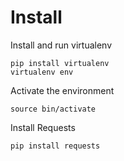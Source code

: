 # Install


Install and run virtualenv

```
pip install virtualenv
virtualenv env
```

Activate the environment

```source bin/activate```

Install Requests

```pip install requests```
